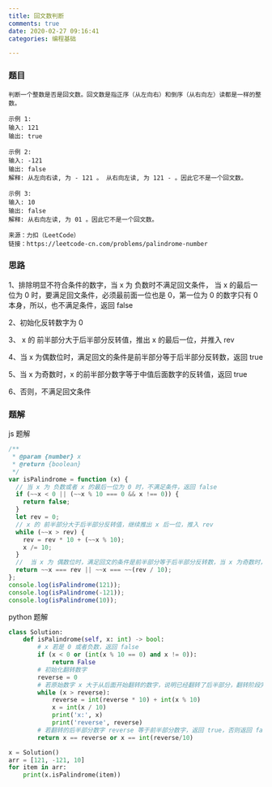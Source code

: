 ```yaml
---
title: 回文数判断
comments: true
date: 2020-02-27 09:16:41
categories: 编程基础

---
```


### 题目

```
判断一个整数是否是回文数。回文数是指正序（从左向右）和倒序（从右向左）读都是一样的整数。

示例 1:
输入: 121
输出: true

示例 2:
输入: -121
输出: false
解释: 从左向右读, 为 - 121 。 从右向左读, 为 121 - 。因此它不是一个回文数。

示例 3:
输入: 10
输出: false
解释: 从右向左读, 为 01 。因此它不是一个回文数。

来源：力扣（LeetCode）
链接：https://leetcode-cn.com/problems/palindrome-number
```

### 思路

1、排除明显不符合条件的数字，当 x 为 负数时不满足回文条件， 当 x 的最后一位为 0 时，要满足回文条件，必须最前面一位也是 0，第一位为 0 的数字只有 0 本身，所以，也不满足条件，返回 false

2、初始化反转数字为 0

3、 x 的 前半部分大于后半部分反转值，推出 x 的最后一位，并推入 rev

4、当 x 为偶数位时，满足回文的条件是前半部分等于后半部分反转数，返回 true

5、当 x 为奇数时，x 的前半部分数字等于中值后面数字的反转值，返回 true

6、否则，不满足回文条件

### 题解

js 题解

```js
/**
 * @param {number} x
 * @return {boolean}
 */
var isPalindrome = function (x) {
  // 当 x 为 负数或者 x 的最后一位为 0 时，不满足条件，返回 false
  if (~~x < 0 || (~~x % 10 === 0 && x !== 0)) {
    return false;
  }
  let rev = 0;
  // x 的 前半部分大于后半部分反转值，继续推出 x 后一位，推入 rev
  while (~~x > rev) {
    rev = rev * 10 + (~~x % 10);
    x /= 10;
  }
  //  当 x 为 偶数位时，满足回文的条件是前半部分等于后半部分反转数，当 x 为奇数时，x 的前半部分数字等于中值后面数字的反转值
  return ~~x === rev || ~~x === ~~(rev / 10);
};
console.log(isPalindrome(121));
console.log(isPalindrome(-121));
console.log(isPalindrome(10));
```

python 题解

```python
class Solution:
    def isPalindrome(self, x: int) -> bool:
        # x 若是 0 或者负数，返回 false
        if (x < 0 or (int(x % 10 == 0) and x != 0)):
            return False
        # 初始化翻转数字
        reverse = 0
        # 若原始数字 x 大于从后面开始翻转的数字，说明已经翻转了后半部分，翻转阶段完成
        while (x > reverse):
            reverse = int(reverse * 10) + int(x % 10)
            x = int(x / 10)
            print('x:', x)
            print('reverse', reverse)
        # 若翻转的后半部分数字 reverse 等于前半部分数字，返回 true，否则返回 false，利用 int 向上取整的特性，当 x 为奇数时，去掉最后一位
        return x == reverse or x == int(reverse/10)

x = Solution()
arr = [121, -121, 10]
for item in arr:
    print(x.isPalindrome(item))
```
